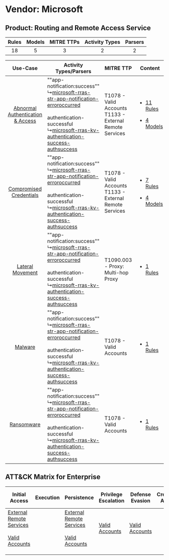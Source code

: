 Vendor: Microsoft
=================
Product: Routing and Remote Access Service
------------------------------------------
| Rules | Models | MITRE TTPs | Activity Types | Parsers |
|:-----:|:------:|:----------:|:--------------:|:-------:|
|  18   |   5    |     3      |       2        |    2    |

|    Use-Case    | Activity Types/Parsers    | MITRE TTP    | Content    |
|:----:| ---- | ---- | ---- |
| [Abnormal Authentication & Access](../../../UseCases/uc_abnormal_authentication_&_access.md) |  ""app-notification:success""<br> ↳[microsoft-rras-str-app-notification-erroroccurred](Ps/pC_microsoftrrasstrappnotificationerroroccurred.md)<br><br> authentication-successful<br> ↳[microsoft-rras-kv-authentication-success-authsuccess](Ps/pC_microsoftrraskvauthenticationsuccessauthsuccess.md)<br> | T1078 - Valid Accounts<br>T1133 - External Remote Services<br> | [<ul><li>11 Rules</li></ul><ul><li>4 Models</li></ul>](RM/r_m_microsoft_routing_and_remote_access_service_Abnormal_Authentication_&_Access.md) |
|          [Compromised Credentials](../../../UseCases/uc_compromised_credentials.md)          |  ""app-notification:success""<br> ↳[microsoft-rras-str-app-notification-erroroccurred](Ps/pC_microsoftrrasstrappnotificationerroroccurred.md)<br><br> authentication-successful<br> ↳[microsoft-rras-kv-authentication-success-authsuccess](Ps/pC_microsoftrraskvauthenticationsuccessauthsuccess.md)<br> | T1078 - Valid Accounts<br>T1133 - External Remote Services<br> | [<ul><li>7 Rules</li></ul><ul><li>4 Models</li></ul>](RM/r_m_microsoft_routing_and_remote_access_service_Compromised_Credentials.md)    |
|    [Lateral Movement](../../../UseCases/uc_lateral_movement.md)    |  ""app-notification:success""<br> ↳[microsoft-rras-str-app-notification-erroroccurred](Ps/pC_microsoftrrasstrappnotificationerroroccurred.md)<br><br> authentication-successful<br> ↳[microsoft-rras-kv-authentication-success-authsuccess](Ps/pC_microsoftrraskvauthenticationsuccessauthsuccess.md)<br> | T1090.003 - Proxy: Multi-hop Proxy<br>    | [<ul><li>1 Rules</li></ul>](RM/r_m_microsoft_routing_and_remote_access_service_Lateral_Movement.md)    |
|    [Malware](../../../UseCases/uc_malware.md)    |  ""app-notification:success""<br> ↳[microsoft-rras-str-app-notification-erroroccurred](Ps/pC_microsoftrrasstrappnotificationerroroccurred.md)<br><br> authentication-successful<br> ↳[microsoft-rras-kv-authentication-success-authsuccess](Ps/pC_microsoftrraskvauthenticationsuccessauthsuccess.md)<br> | T1078 - Valid Accounts<br>    | [<ul><li>1 Rules</li></ul>](RM/r_m_microsoft_routing_and_remote_access_service_Malware.md)    |
|    [Ransomware](../../../UseCases/uc_ransomware.md)    |  ""app-notification:success""<br> ↳[microsoft-rras-str-app-notification-erroroccurred](Ps/pC_microsoftrrasstrappnotificationerroroccurred.md)<br><br> authentication-successful<br> ↳[microsoft-rras-kv-authentication-success-authsuccess](Ps/pC_microsoftrraskvauthenticationsuccessauthsuccess.md)<br> | T1078 - Valid Accounts<br>    | [<ul><li>1 Rules</li></ul>](RM/r_m_microsoft_routing_and_remote_access_service_Ransomware.md)    |

ATT&CK Matrix for Enterprise
----------------------------
| Initial Access                                                                                                                                   | Execution | Persistence                                                                                                                                      | Privilege Escalation                                                | Defense Evasion                                                     | Credential Access | Discovery | Lateral Movement | Collection | Command and Control                                                                                                                       | Exfiltration | Impact |
| ------------------------------------------------------------------------------------------------------------------------------------------------ | --------- | ------------------------------------------------------------------------------------------------------------------------------------------------ | ------------------------------------------------------------------- | ------------------------------------------------------------------- | ----------------- | --------- | ---------------- | ---------- | ----------------------------------------------------------------------------------------------------------------------------------------- | ------------ | ------ |
| [External Remote Services](https://attack.mitre.org/techniques/T1133)<br><br>[Valid Accounts](https://attack.mitre.org/techniques/T1078)<br><br> |           | [External Remote Services](https://attack.mitre.org/techniques/T1133)<br><br>[Valid Accounts](https://attack.mitre.org/techniques/T1078)<br><br> | [Valid Accounts](https://attack.mitre.org/techniques/T1078)<br><br> | [Valid Accounts](https://attack.mitre.org/techniques/T1078)<br><br> |                   |           |                  |            | [Proxy: Multi-hop Proxy](https://attack.mitre.org/techniques/T1090/003)<br><br>[Proxy](https://attack.mitre.org/techniques/T1090)<br><br> |              |        |